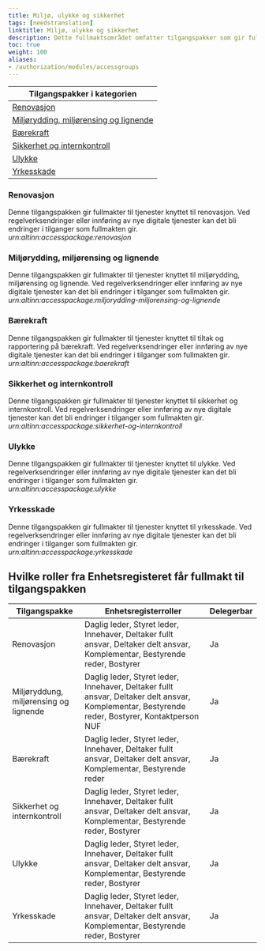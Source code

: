 ```yaml
---
title: Miljø, ulykke og sikkerhet
tags: [needstranslation]
linktitle: Miljø, ulykke og sikkerhet
description: Dette fullmaktsområdet omfatter tilgangspakker som gir fullmakter til tjenester og ressurser knyttet til miljø, klima og renovasjon, samt helse, miljø og sikkerhet (HMS). Ved regelverksendringer eller innføring av nye digitale tjenester kan det bli endringer i tilganger som fullmaktene gir.
toc: true
weight: 100
aliases:
- /authorization/modules/accessgroups
---
```


|**Tilgangspakker i kategorien**|
|---|
|[Renovasjon](https://docs.altinn.studio/authorization/what-do-you-get/accessgroups/accessgroups/miljoulykkesikkerhet/#renovasjon)|
|[Miljørydding, miljørensing og lignende](https://docs.altinn.studio/authorization/what-do-you-get/accessgroups/accessgroups/miljoulykkesikkerhet/#miljørydding-miljørensing-og-lignende)|
|[Bærekraft](https://docs.altinn.studio/authorization/what-do-you-get/accessgroups/accessgroups/miljoulykkesikkerhet/#bærekraft)|
|[Sikkerhet og internkontroll](https://docs.altinn.studio/authorization/what-do-you-get/accessgroups/accessgroups/miljoulykkesikkerhet/#sikkerhet-og-internkontroll)|
|[Ulykke](https://docs.altinn.studio/authorization/what-do-you-get/accessgroups/accessgroups/miljoulykkesikkerhet/#ulykke)|
|[Yrkesskade](https://docs.altinn.studio/authorization/what-do-you-get/accessgroups/accessgroups/miljoulykkesikkerhet/#yrkesskade)|

### Renovasjon
Denne tilgangspakken gir fullmakter til tjenester knyttet til renovasjon. Ved regelverksendringer eller innføring av nye digitale tjenester kan det bli endringer i tilganger som fullmakten gir.  
*urn:altinn:accesspackage:renovasjon*

### Miljørydding, miljørensing og lignende
Denne tilgangspakken gir fullmakter til tjenester knyttet til miljørydding, miljørensing og lignende. Ved regelverksendringer eller innføring av nye digitale tjenester kan det bli endringer i tilganger som fullmakten gir.  
*urn:altinn:accesspackage:miljorydding-miljorensing-og-lignende*

### Bærekraft
Denne tilgangspakken gir fullmakter til tjenester knyttet til tiltak og rapportering på bærekraft. Ved regelverksendringer eller innføring av nye digitale tjenester kan det bli endringer i tilganger som fullmakten gir.  
*urn:altinn:accesspackage:baerekraft*

### Sikkerhet og internkontroll
Denne tilgangspakken gir fullmakter til tjenester knyttet til sikkerhet og internkontroll. Ved regelverksendringer eller innføring av nye digitale tjenester kan det bli endringer i tilganger som fullmakten gir.  
*urn:altinn:accesspackage:sikkerhet-og-internkontroll*

### Ulykke 
Denne tilgangspakken gir fullmakter til tjenester knyttet til ulykke. Ved regelverksendringer eller innføring av nye digitale tjenester kan det bli endringer i tilganger som fullmakten gir.  
*urn:altinn:accesspackage:ulykke*

### Yrkesskade
Denne tilgangspakken gir fullmakter til tjenester knyttet til yrkesskade. Ved regelverksendringer eller innføring av nye digitale tjenester kan det bli endringer i tilganger som fullmakten gir.  
*urn:altinn:accesspackage:yrkesskade*


## Hvilke roller fra Enhetsregisteret får fullmakt til tilgangspakken
|**Tilgangspakke**|**Enhetsregisterroller**|**Delegerbar**|
|---|---|---|
|Renovasjon|Daglig leder, Styret leder, Innehaver, Deltaker fullt ansvar, Deltaker delt ansvar, Komplementar, Bestyrende reder, Bostyrer|Ja|
|Miljøryddung, miljørensing og lignende|Daglig leder, Styret leder, Innehaver, Deltaker fullt ansvar, Deltaker delt ansvar, Komplementar, Bestyrende reder, Bostyrer, Kontaktperson NUF|Ja|
|Bærekraft|Daglig leder, Styret leder, Innehaver, Deltaker fullt ansvar, Deltaker delt ansvar, Komplementar, Bestyrende reder|Ja|
|Sikkerhet og internkontroll|Daglig leder, Styret leder, Innehaver, Deltaker fullt ansvar, Deltaker delt ansvar, Komplementar, Bestyrende reder, Bostyrer|Ja|
|Ulykke|Daglig leder, Styret leder, Innehaver, Deltaker fullt ansvar, Deltaker delt ansvar, Komplementar, Bestyrende reder, Bostyrer|Ja|
|Yrkesskade|Daglig leder, Styret leder, Innehaver, Deltaker fullt ansvar, Deltaker delt ansvar, Komplementar, Bestyrende reder, Bostyrer|Ja|